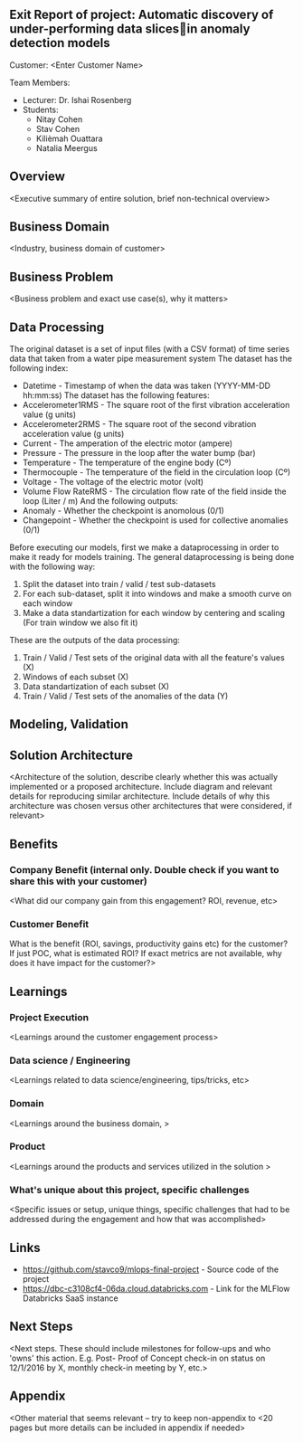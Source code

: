 ## Exit Report of project: Automatic discovery of under-performing data slicesin anomaly detection models

Customer: <Enter Customer Name\>

Team Members:
* Lecturer: Dr. Ishai Rosenberg
* Students:
  * Nitay Cohen
  * Stav Cohen
  * Kilièmah Ouattara
  * Natalia Meergus

##	Overview

<Executive summary of entire solution, brief non-technical overview\>

##	Business Domain
<Industry, business domain of customer\>

##	Business Problem
<Business problem and exact use case(s), why it matters\>

##	Data Processing
The original dataset is a set of input files (with a CSV format) of time series data that taken from a water pipe measurement system
The dataset has the following index:
* Datetime - Timestamp of when the data was taken (YYYY-MM-DD hh:mm:ss)
The dataset has the following features:
* Accelerometer1RMS - The square root of the first vibration acceleration value (g units)
* Accelerometer2RMS - The square root of the second vibration acceleration value (g units)
* Current - The amperation of the electric motor (ampere)
* Pressure - The pressure in the loop after the water bump (bar)
* Temperature - The temperature of the engine body (Cº)
* Thermocouple - The temperature of the field in the circulation loop (Cº)
* Voltage - The voltage of the electric motor (volt)
* Volume Flow RateRMS - The circulation flow rate of the field inside the loop (Liter / m)
And the following outputs:
* Anomaly - Whether the checkpoint is anomolous (0/1)
* Changepoint - Whether the checkpoint is used for collective anomalies (0/1)

Before executing our models, first we make a dataprocessing in order to make it ready for models training. The general dataprocessing is being done with the following way:
1. Split the dataset into train / valid / test sub-datasets
2. For each sub-dataset, split it into windows and make a smooth curve on each window
3. Make a data standartization for each window by centering and scaling (For train window we also fit it)

These are the outputs of the data processing:
1. Train / Valid / Test sets of the original data with all the feature's values (X)
2. Windows of each subset (X)
3. Data standartization of each subset (X)
4. Train / Valid / Test sets of the anomalies of the data (Y)

##	Modeling, Validation


##	Solution Architecture
<Architecture of the solution, describe clearly whether this was actually implemented or a proposed architecture. Include diagram and relevant details for reproducing similar architecture. Include details of why this architecture was chosen versus other architectures that were considered, if relevant\>

##	Benefits
	
###	Company Benefit (internal only. Double check if you want to share this with your customer)
<What did our company gain from this engagement? ROI, revenue,  etc\>

###	Customer Benefit
What is the benefit (ROI, savings, productivity gains etc)  for the customer? If just POC, what is estimated ROI? If exact metrics are not available, why does it have impact for the customer?\>

##	Learnings

### 	Project Execution
<Learnings around the customer engagement process\>

### Data science / Engineering
<Learnings related to data science/engineering, tips/tricks, etc\>


### Domain
<Learnings around the business domain, \>


### Product
<Learnings around the products and services utilized in the solution \>

###	What's unique about this project, specific challenges
<Specific issues or setup, unique things, specific challenges that had to be addressed during the engagement and how that was accomplished\>

##	Links
* https://github.com/stavco9/mlops-final-project - Source code of the project
* https://dbc-c3108cf4-06da.cloud.databricks.com - Link for the MLFlow Databricks SaaS instance


##	Next Steps
 
<Next steps. These should include milestones for follow-ups and who 'owns' this action. E.g. Post- Proof of Concept check-in on status on 12/1/2016 by X, monthly check-in meeting by Y, etc.\>

## Appendix
<Other material that seems relevant – try to keep non-appendix to <20 pages but more details can be included in appendix if needed\>
